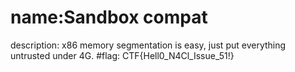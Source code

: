 # name:Sandbox compat
description: x86 memory segmentation is easy, just put everything untrusted under 4G.
#flag: CTF{Hell0_N4Cl_Issue_51!}
